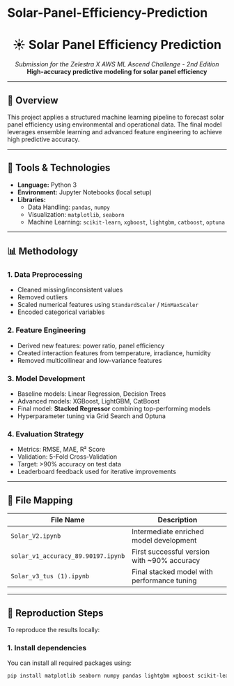 # Solar-Panel-Efficiency-Prediction
<h1 align="center">☀️ Solar Panel Efficiency Prediction</h1>
<p align="center">
  <i>Submission for the Zelestra X AWS ML Ascend Challenge - 2nd Edition</i><br>
  <b>High-accuracy predictive modeling for solar panel efficiency</b>
</p>

---

## 📘 Overview

This project applies a structured machine learning pipeline to forecast solar panel efficiency using environmental and operational data. The final model leverages ensemble learning and advanced feature engineering to achieve high predictive accuracy.

---

## 🧰 Tools & Technologies

- **Language:** Python 3  
- **Environment:** Jupyter Notebooks (local setup)  
- **Libraries:**
  - Data Handling: `pandas`, `numpy`
  - Visualization: `matplotlib`, `seaborn`
  - Machine Learning: `scikit-learn`, `xgboost`, `lightgbm`, `catboost`, `optuna`

---

## 📊 Methodology

### 1. Data Preprocessing
- Cleaned missing/inconsistent values
- Removed outliers
- Scaled numerical features using `StandardScaler` / `MinMaxScaler`
- Encoded categorical variables

### 2. Feature Engineering
- Derived new features: power ratio, panel efficiency
- Created interaction features from temperature, irradiance, humidity
- Removed multicollinear and low-variance features

### 3. Model Development
- Baseline models: Linear Regression, Decision Trees
- Advanced models: XGBoost, LightGBM, CatBoost
- Final model: **Stacked Regressor** combining top-performing models
- Hyperparameter tuning via Grid Search and Optuna

### 4. Evaluation Strategy
- Metrics: RMSE, MAE, R² Score
- Validation: 5-Fold Cross-Validation
- Target: >90% accuracy on test data
- Leaderboard feedback used for iterative improvements

---

## 📁 File Mapping

| File Name                     | Description                                 |
|------------------------------|---------------------------------------------|
| `Solar_V2.ipynb`             | Intermediate enriched model development     |
| `solar_v1_accuracy_89.90197.ipynb` | First successful version with ~90% accuracy |
| `Solar_v3_tus (1).ipynb`     | Final stacked model with performance tuning |

---

## 🚀 Reproduction Steps

To reproduce the results locally:

### 1. Install dependencies

You can install all required packages using:

```bash
pip install matplotlib seaborn numpy pandas lightgbm xgboost scikit-learn catboost scipy optuna